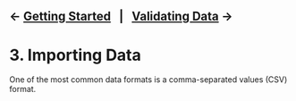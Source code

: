 ← [Getting Started](02-functions-operators.md)&nbsp;&nbsp;&nbsp;|&nbsp;&nbsp;&nbsp;[Validating Data](04-validating-data.md) →
---

# 3. Importing Data

One of the most common data formats is a comma-separated values (CSV) format.
